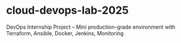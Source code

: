 # cloud-devops-lab-2025
DevOps Internship Project – Mini production-grade environment with Terraform, Ansible, Docker, Jenkins, Monitoring
